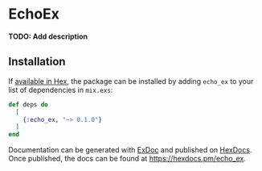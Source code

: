 # EchoEx

**TODO: Add description**

## Installation

If [available in Hex](https://hex.pm/docs/publish), the package can be installed
by adding `echo_ex` to your list of dependencies in `mix.exs`:

```elixir
def deps do
  [
    {:echo_ex, "~> 0.1.0"}
  ]
end
```

Documentation can be generated with [ExDoc](https://github.com/elixir-lang/ex_doc)
and published on [HexDocs](https://hexdocs.pm). Once published, the docs can
be found at <https://hexdocs.pm/echo_ex>.

